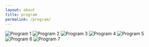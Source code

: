 ```yaml
---
layout: about
title: program
permalink: /program/
---
```

<!-- <embed src="/assets/program.pdf" width="1000" height="1000" type="application/pdf" /> -->

<!-- <object data="/assets/program.pdf"  type="application/pdf" width="900" height="900">
</object> -->

![Program 1](/assets/images/program-1.png "program-1")
![Program 2](/assets/images/program-2.png "program-2")
![Program 3](/assets/images/program-3.png "program-3")
![Program 4](/assets/images/program-4.png "program-4")
![Program 5](/assets/images/program-5.png "program-5")
![Program 6](/assets/images/program-6.png "program-6")
![Program 7](/assets/images/program-7.png "program-7")
